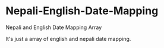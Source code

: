 # Nepali-English-Date-Mapping
Nepali and English Date Mapping Array


It's just a array of english and nepali date mapping.
